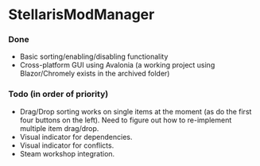 # StellarisModManager

### Done
- Basic sorting/enabling/disabling functionality
- Cross-platform GUI using Avalonia (a working project using Blazor/Chromely exists in the archived folder)

### Todo (in order of priority)
- Drag/Drop sorting works on single items at the moment (as do the first four buttons on the left). Need to figure out how to re-implement multiple item drag/drop.
- Visual indicator for dependencies.
- Visual indicator for conflicts.
- Steam workshop integration.
